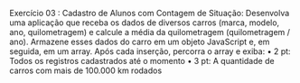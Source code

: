 Exercício 03 :
Cadastro de Alunos com Contagem de Situação:
Desenvolva uma aplicação que receba os dados de diversos carros (marca, modelo, ano, 
quilometragem) e calcule a média da quilometragem (quilometragem / ano). 
Armazene esses dados do carro em um objeto JavaScript e, em seguida, em um array. 
Após cada inserção, percorra o array e exiba:
• 2 pt: Todos os registros cadastrados até o momento
• 3 pt: A quantidade de carros com mais de 100.000 km rodados